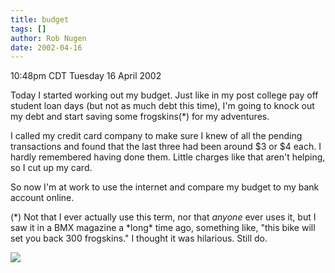 ```yaml
---
title: budget
tags: []
author: Rob Nugen
date: 2002-04-16
---
```


<title></title>
<p class=date>10:48pm CDT Tuesday 16 April 2002</p>

<p>Today I started working out my budget.  Just like in my post
college pay off student loan days (but not as much debt this time),
I'm going to knock out my debt and start saving some frogskins(*) for
my adventures.</p>

<p>I called my credit card company to make sure I knew of all the
pending transactions and found that the last three had been around $3
or $4 each.  I hardly remembered having done them.  Little charges
like that aren't helping, so I cut up my card.</p>

<p>So now I'm at work to use the internet and compare my budget to my
bank account online.</p>

<p>(*) Not that I ever actually use this term, nor that
<em>anyone</em> ever uses it, but I saw it in a BMX magazine a *long*
time ago, something like, "this bike will set you back 300
frogskins."  I thought it was hilarious.  Still do.</p>

<p><img src='/images/rob/wL-ROB.gif'/></p>

